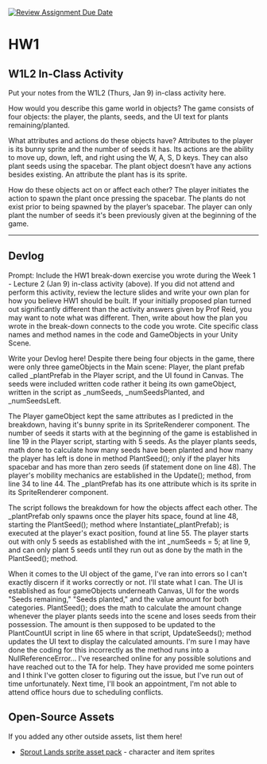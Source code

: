 [![Review Assignment Due Date](https://classroom.github.com/assets/deadline-readme-button-22041afd0340ce965d47ae6ef1cefeee28c7c493a6346c4f15d667ab976d596c.svg)](https://classroom.github.com/a/MjLLqDcN)
# HW1
## W1L2 In-Class Activity

Put your notes from the W1L2 (Thurs, Jan 9) in-class activity here.

How would you describe this game world in objects?
The game consists of four objects: the player, the plants, seeds, and the UI text for plants remaining/planted. 

What attributes and actions do these objects have?
Attributes to the player is its bunny sprite and the number of seeds it has. Its actions are the ability to move up, 
down, left, and right using the W, A, S, D keys. They can also plant seeds using the spacebar. The plant object doesn’t 
have any actions besides existing. An attribute the plant has is its sprite. 

How do these objects act on or affect each other?
The player initiates the action to spawn the plant once pressing the spacebar. The plants do not exist prior to being 
spawned by the player’s spacebar. The player can only plant the number of seeds it's been previously given at the 
beginning of the game. 

--------------------------------------------------------------------------------------------------------------------

## Devlog
Prompt: Include the HW1 break-down exercise you wrote during the Week 1 - Lecture 2 (Jan 9) in-class activity (above). 
If you did not attend and perform this activity, review the lecture slides and write your own plan for how you believe 
HW1 should be built. If your initially proposed plan turned out significantly different than the activity answers given 
by Prof Reid, you may want to note what was different. Then, write about how the plan you wrote in the break-down connects 
to the code you wrote. Cite specific class names and method names in the code and GameObjects in your Unity Scene.


Write your Devlog here!
Despite there being four objects in the game, there were only three gameObjects in the Main scene: Player, the 
plant prefab called _plantPrefab in the Player script, and the UI found in Canvas. The seeds were included written code 
rather it being its own gameObject, written in the script as _numSeeds, _numSeedsPlanted, and _numSeedsLeft. 

The Player gameObject kept the same attributes as I predicted in the breakdown, having it's bunny sprite in its SpriteRenderer 
component. The number of seeds it starts with at the beginning of the game is established in line 19 in the Player script, starting 
with 5 seeds. As the player plants seeds, math done to calculate how many seeds have been planted and how many the player has left
is done in method PlantSeed(); only if the player hits spacebar and has more than zero seeds (if statement done on line 48). 
The player's mobility mechanics are established in the Update(); method, from line 34 to line 44. The _plantPrefab has its one 
attribute which is its sprite in its SpriteRenderer component. 

The script follows the breakdown for how the objects affect each other. The _plantPrefab only spawns once the player hits space, 
found at line 48, starting the PlantSeed(); method where Instantiate(_plantPrefab); is executed at the player's exact position, 
found at line 55. The player starts out with only 5 seeds as established with the int _numSeeds = 5; at line 9, and can only plant 5
seeds until they run out as done by the math in the PlantSeed(); method.

When it comes to the UI object of the game, I've ran into errors so I can't exactly discern if it works correctly or not. I'll state
what I can. The UI is established as four gameObjects underneath Canvas, UI for the words "Seeds remaining," "Seeds planted," and the 
value amount for both categories. PlantSeed(); does the math to calculate the amount change whenever the player plants seeds into the
scene and loses seeds from their possession. The amount is then supposed to be updated to the PlantCountUI script in line 65 where in 
that script, UpdateSeeds(); method updates the UI text to display the calculated amounts. I'm sure I may have done the coding for this
incorrectly as the method runs into a NullReferenceError... I've researched online for any possible solutions and have reached out to 
the TA for help. They have provided me some pointers and I think I've gotten closer to figuring out the issue, but I've run out of time
unfortunately. Next time, I'll book an appointment, I'm not able to attend office hours due to scheduling conflicts. 

## Open-Source Assets
If you added any other outside assets, list them here!
- [Sprout Lands sprite asset pack](https://cupnooble.itch.io/sprout-lands-asset-pack) - character and item sprites
